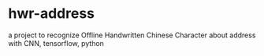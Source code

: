 # hwr-address
a project to recognize Offline Handwritten Chinese Character about address with CNN, tensorflow, python
